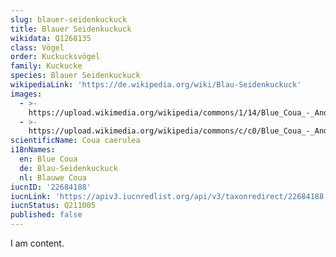 ```yaml
---
slug: blauer-seidenkuckuck
title: Blauer Seidenkuckuck
wikidata: Q1268135
class: Vögel
order: Kuckucksvögel
family: Kuckucke
species: Blauer Seidenkuckuck
wikipediaLink: 'https://de.wikipedia.org/wiki/Blau-Seidenkuckuck'
images:
  - >-
    https://upload.wikimedia.org/wikipedia/commons/1/14/Blue_Coua_-_Andasibè_-_Madagascar_S4E7927_(15102516428).jpg
  - >-
    https://upload.wikimedia.org/wikipedia/commons/c/c0/Blue_Coua_-_Andasibè_-_Madagascar_(15102181228).jpg
scientificName: Coua caerulea
i18nNames:
  en: Blue Coua
  de: Blau-Seidenkuckuck
  nl: Blauwe Coua
iucnID: '22684188'
iucnLink: 'https://apiv3.iucnredlist.org/api/v3/taxonredirect/22684188'
iucnStatus: Q211005
published: false
---
```


I am content.
